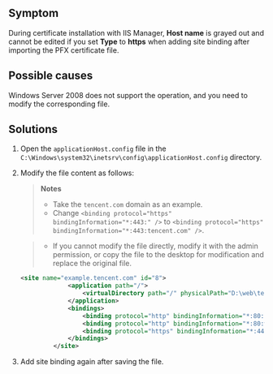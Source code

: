 ## Symptom

During certificate installation with IIS Manager, **Host name** is grayed out and cannot be edited if you set **Type** to **https** when adding site binding after importing the PFX certificate file.

## Possible causes

Windows Server 2008 does not support the operation, and you need to modify the corresponding file.

## Solutions
1. Open the `applicationHost.config` file in the `C:\Windows\system32\inetsrv\config\applicationHost.config` directory.

2. Modify the file content as follows:
   

   > **Notes**
   > 
   >   - Take the `tencent.com` domain as an example.
   >   - Change `<binding protocol="https" bindingInformation="*:443:" />` to `<binding protocol="https" bindingInformation="*:443:tencent.com" />`.
  
   >   - If you cannot modify the file directly, modify it with the admin permission, or copy the file to the desktop for modification and replace the original file.

   ``` xml
   <site name="example.tencent.com" id="8">
                <application path="/">
                    <virtualDirectory path="/" physicalPath="D:\web\tencent" />
                </application>
                <bindings>
                    <binding protocol="http" bindingInformation="*:80:example.tencent.com" />
                    <binding protocol="http" bindingInformation="*:80:www.tencent.com" />
                    <binding protocol="https" bindingInformation="*:443:" />   
                </bindings>
            </site>
   ```
3. Add site binding again after saving the file.
